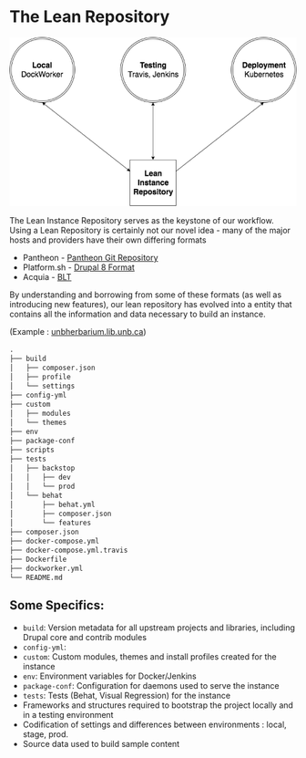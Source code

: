 # The Lean Repository

![The Lean Repository](img/lean-repo.png "The Lean Repository")

The Lean Instance Repository serves as the keystone of our workflow. Using a Lean Repository is certainly not our novel idea - many of the major hosts and providers have their own differing formats

 * Pantheon - [Pantheon Git Repository](https://pantheon.io/docs/code/)
 * Platform.sh - [Drupal 8 Format](https://docs.platform.sh/frameworks/drupal8.html)
 * Acquia - [BLT](https://github.com/acquia/blt)

By understanding and borrowing from some of these formats (as well as introducing new features), our lean repository has evolved into a entity that contains all the information and data necessary to build an instance.

(Example : [unbherbarium.lib.unb.ca](https://github.com/unb-libraries/unbherbarium.lib.unb.ca))

```
.
├── build
│   ├── composer.json
│   ├── profile
│   └── settings
├── config-yml
├── custom
│   ├── modules
│   └── themes
├── env
├── package-conf
├── scripts
├── tests
│   ├── backstop
│   │   ├── dev
│   │   └── prod
│   └── behat
│       ├── behat.yml
│       ├── composer.json
│       └── features
├── composer.json
├── docker-compose.yml
├── docker-compose.yml.travis
├── Dockerfile
├── dockworker.yml
└── README.md
```

## Some Specifics:
 * ```build```: Version metadata for all upstream projects and libraries, including Drupal core and contrib modules
 * ```config-yml```:
 * ```custom```: Custom modules, themes and install profiles created for the instance
 * ```env```: Environment variables for Docker/Jenkins
 * ```package-conf```: Configuration for daemons used to serve the instance
 * ```tests```: Tests (Behat, Visual Regression) for the instance
 * Frameworks and structures required to bootstrap the project locally and in a testing environment
 * Codification of settings and differences between environments : local, stage, prod.
 * Source data used to build sample content
